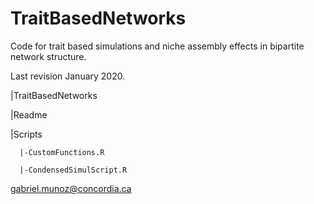# TraitBasedNetworks

Code for trait based simulations and niche assembly effects in bipartite network structure.

Last revision January 2020. 

|TraitBasedNetworks

  |Readme
  
  |Scripts
  
      |-CustomFunctions.R
      
      |-CondensedSimulScript.R
    


gabriel.munoz@concordia.ca
